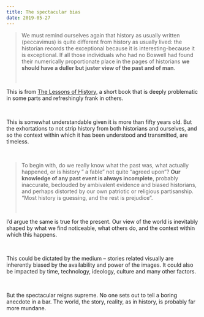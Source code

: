 ```yaml
---
title: The spectacular bias
date: 2019-05-27
---
```


<!--kg-card-begin: html--><blockquote><p><span style="color: var(--color-text);">We must remind ourselves again that history as usually written (peccavimus) is quite different from history as usually lived: the historian records the exceptional because it is interesting-because it is exceptional. If all those individuals who had no Boswell had found their numerically proportionate place in the pages of historians </span><strong style="color: var(--color-text);">we should have a duller but juster view of the past and of man</strong><span style="color: var(--color-text);">.</span></p><br></blockquote>
<p>This is from <a href="https://www.worldcat.org/title/lessons-of-history/oclc/336824">The Lessons of History</a>, a short book that is deeply problematic in some parts and refreshingly frank in others.</p><br>
<p>This is somewhat understandable given it is more than fifty years old. But the exhortations to not strip history from both historians and ourselves, and so the context within which it has been understood and transmitted, are timeless.</p><br>
<blockquote><p>To begin with, do we really know what the past was, what actually happened, or is history &#8221; a fable&#8221; not quite &#8220;agreed upon&#8221;? <strong>Our knowledge of any past event is always incomplete</strong>, probably inaccurate, beclouded by ambivalent evidence and biased historians, and perhaps distorted by our own patriotic or religious partisanship. &#8220;Most history is guessing, and the rest is prejudice”.</p><br></blockquote>
<p>I’d argue the same is true for the present. Our view of the world is inevitably shaped by what we find noticeable, what others do, and the context within which this happens.</p><br>
<p>This could be dictated by the medium &#8211; stories related visually are inherently biased by the availability and power of the images. It could also be impacted by time, technology, ideology, culture and many other factors.</p><br>
<p>But the spectacular reigns supreme. No one sets out to tell a boring anecdote in a bar. The world, the story, reality, as in history, is probably far more mundane.</p><br>
<!--kg-card-end: html-->